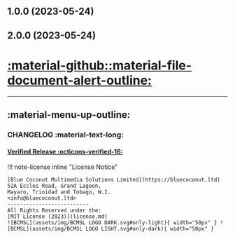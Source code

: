 

## 1.0.0 (2023-05-24)

## 2.0.0 (2023-05-24)

# [**:material-github::material-file-document-alert-outline:**](https://github.com/bluecoconutltd/BCMSL_DEV_Guidelines/blob/main/docs/changelog.md)

***

## **:material-menu-up-outline:**

### **CHANGELOG :material-text-long:**
  
#### [Verified Release :octicons-verified-16:](https://github.com/bluecoconutltd/BCMSL_DEV_Guidelines/tags)
  
!!! note-license inline "License Notice"
  
    [Blue Coconut Multimedia Solutions Limited](https://bluecoconut.ltd)  
    52A Eccles Road, Grand Lagoon,  
    Mayaro, Trinidad and Tobago, W.I.  
    <info@bluecoconut.ltd>  
    --------------------------
    All Rights Reserved under the:  
    [MIT License (2023)](license.md)  
    ![BCMSL](assets/img/BCMSL LOGO DARK.svg#only-light){ width="50px" } ![BCMSL](assets/img/BCMSL LOGO LIGHT.svg#only-dark){ width="50px" }